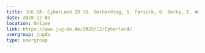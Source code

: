 ```yaml
---
title: JUG DA: CyberLand 2D (S. Gerberding, S. Parsick, G. Berky, E. Wolff)
date: 2020-12-03
location: Online
link: https://www.jug-da.de/2020/12/Cyberland/
usergroup: jugda
type: usergroup
---
```

